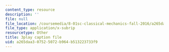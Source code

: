 ```yaml
---
content_type: resource
description: ''
file: null
file_location: /coursemedia/8-01sc-classical-mechanics-fall-2016/a265daa307525072b964b513223733f9_xh_LCHvzp-Q.vtt
file_type: application/x-subrip
resourcetype: Other
title: 3play caption file
uid: a265daa3-0752-5072-b964-b513223733f9
---
```

